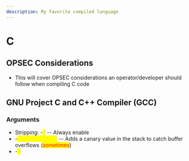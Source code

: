 ```yaml
---
description: My favorite compiled language
---
```


# C

## OPSEC Considerations

* This will cover OPSEC considerations an operator/developer should follow when compiling C code

## GNU Project C and C++ Compiler (GCC)

### Arguments

* Stripping: -<mark style="color:yellow;">s</mark> -- Always enable
* \-<mark style="color:yellow;">fstack-protector</mark> -- Adds a canary value in the stack to catch buffer overflows (<mark style="color:red;">sometimes</mark>)&#x20;
* \-<mark style="color:yellow;">g</mark>
